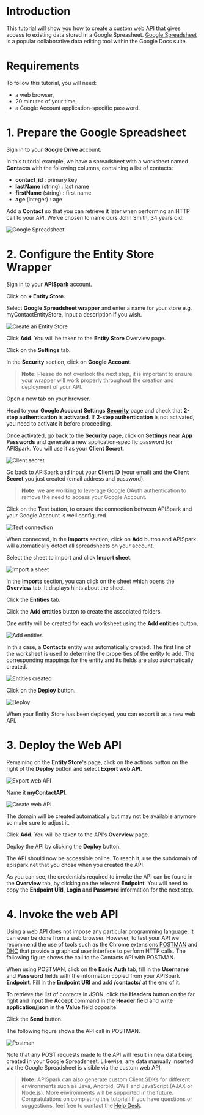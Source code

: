 # Introduction

This tutorial will show you how to create a custom web API that gives access to existing data stored in a Google Spreasheet. [Google Spreadsheet](http://docs.google.com/) is a popular collaborative data editing tool within the Google Docs suite.

# Requirements

To follow this tutorial, you will need:

*   a web browser,
*   20 minutes of your time,
*   a Google Account application-specific password.

# 1. Prepare the Google Spreadsheet

Sign in to your **Google Drive** account.

In this tutorial example, we have a spreadsheet with a worksheet named **Contacts** with the following columns, containing a list of contacts:

*   **contact_id** : primary key
*   **lastName** (string) : last name
*   **firstName** (string) : first name
*   **age** (integer) : age

Add a **Contact** so that you can retrieve it later when performing an HTTP call to your API.
We've chosen to name ours John Smith, 34 years old.

![Google Spreadsheet](images/google-spreadsheet.jpg "Google Spreadsheet")

# 2. Configure the Entity Store Wrapper

Sign in to your **APISpark** account.

Click on **+ Entity Store**.

Select **Google Spreadsheet wrapper** and enter a name for your store e.g. myContactEntityStore. Input a description if you wish.

![Create an Entity Store](images/create-gsheet-store.jpg "Create an Entity Store")

Click **Add**. You will be taken to the **Entity Store** Overview page.

Click on the **Settings** tab.

In the **Security** section, click on **Google Account**.

>**Note:** Please do not overlook the next step, it is important to ensure your wrapper will work properly throughout the creation and deployment of your API.

Open a new tab on your browser.

Head to your **Google Account Settings** [**<u>Security</u>**](https://www.google.com/settings/security?hl=en) page and check that **2-step authentication is activated**. If **2-step authentication** is not activated, you need to activate it before proceeding.

Once activated, go back to the [**<u>Security</u>**](https://www.google.com/settings/security?hl=en) page, click on **Settings** near **App Passwords** and generate a new application-specific password for APISpark. You will use it as your **Client Secret**.

![Client secret](images/2-step-authentication.jpg "Client secret")

Go back to APISpark and input your **Client ID** (your email) and the **Client Secret** you just created (email address and password).

>**Note:** we are working to leverage Google OAuth authentication to remove the need to access your Google Account.

Click on the **Test** button, to ensure the connection between APISpark and your Google Account is well configured.

![Test connection](images/test-connection.jpg "Test connection")

When connected, in the **Imports** section, click on **Add** button and APISpark will automatically detect all spreadsheets on your account.

Select the sheet to import and click **Import sheet**.

![Import a sheet](images/import-sheet.jpg "Import a sheet")

In the **Imports** section, you can click on the sheet which opens the **Overview** tab. It displays hints about the sheet.

Click the **Entities** tab.

Click the **Add entities** button to create the associated folders.

One entity will be created for each worksheet using the **Add entities** button.

![Add entities](images/add-entities.jpg "Add entities")

In this case, a **Contacts** entity was automatically created. The first line of the worksheet is used to determine the properties of the entity to add. The corresponding mappings for the entity and its fields are also automatically created.

![Entities created](images/entities-created.jpg "Entities created")

Click on the **Deploy** button.

![Deploy](images/deploy-button.jpg "Deploy")

When your Entity Store has been deployed, you can export it as a new web API.

# 3. Deploy the Web API

Remaining on the **Entity Store**'s page, click on the actions button on the right of the **Deploy** button and select **Export web API**.

![Export web API](images/export-web-api2.jpg "Export web API")

Name it **myContactAPI**.

![Create web API](images/create-web-api.jpg "Create web API")

The domain will be created automatically but may not be available anymore so make sure to adjust it.

Click **Add**. You will be taken to the API's **Overview** page.

Deploy the API by clicking the **Deploy** button.

The API should now be accessible online. To reach it, use the subdomain of apispark.net that you chose when you created the API.

As you can see, the credentials required to invoke the API can be found in the **Overview** tab, by clicking on the relevant **Endpoint**.
You will need to copy the **Endpoint URI**, **Login** and **Password** information for the next step.

# 4. Invoke the web API

Using a web API does not impose any particular programming language.
It can even be done from a web browser. However, to test your API we recommend the use of tools such as the Chrome extensions [<u>POSTMAN</u>](https://chrome.google.com/webstore/detail/postman-rest-client/fdmmgilgnpjigdojojpjoooidkmcomcm?utm_source=chrome-ntp-icon) and [<u>DHC</u>](http://sprintapi.com/dhcs.html) that provide a graphical user interface to perform HTTP calls. The following figure shows the call to the Contacts API with POSTMAN.

When using POSTMAN, click on the **Basic Auth** tab, fill in the **Username** and **Password** fields with the information copied from your APISpark **Endpoint**.
Fill in the **Endpoint URI** and add **/contacts/** at the end of it.

To retrieve the list of contacts in JSON, click the **Headers** button on the far right and input the **Accept** command in the **Header** field and write **application/json** in the **Value** field opposite.

Click the **Send** button.

The following figure shows the API call in POSTMAN.

![Postman](images/postman-gsheet.jpg "Postman")

Note that any POST requests made to the API will result in new data being created in your Google Spreadsheet. Likewise, any data manually inserted via the Google Spreadsheet is visible via the custom web API.

>**Note:** APISpark can also generate custom Client SDKs for different environments such as Java, Android, GWT and JavaScript (AJAX or Node.js). More environments will be supported in the future.  
Congratulations on completing this tutorial! If you have questions or suggestions, feel free to contact the [Help Desk](http://support.apispark.com/).
